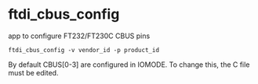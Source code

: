 # ftdi_cbus_config
app to configure FT232/FT230C CBUS pins

```
ftdi_cbus_config -v vendor_id -p product_id
```

By default CBUS[0-3] are configured in IOMODE. To change this, the C file must
be edited.
